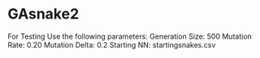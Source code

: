 # GAsnake2

For Testing Use the following parameters: 
Generation Size: 500
Mutation Rate: 0.20
Mutation Delta: 0.2
Starting NN: startingsnakes.csv
